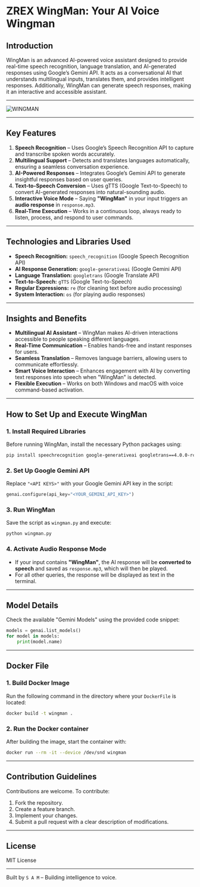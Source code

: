 # ZREX WingMan: Your AI Voice Wingman

## Introduction  
WingMan is an advanced AI-powered voice assistant designed to provide real-time speech recognition, language translation, and AI-generated responses using Google’s Gemini API. It acts as a conversational AI that understands multilingual inputs, translates them, and provides intelligent responses. Additionally, WingMan can generate speech responses, making it an interactive and accessible assistant.  

---

![WINGMAN](https://github.com/user-attachments/assets/4752e7ac-e04e-420f-8dec-5c1e779fa52c)

---

## Key Features  

1. **Speech Recognition** – Uses Google’s Speech Recognition API to capture and transcribe spoken words accurately.  
2. **Multilingual Support** – Detects and translates languages automatically, ensuring a seamless conversation experience.  
3. **AI-Powered Responses** – Integrates Google’s Gemini API to generate insightful responses based on user queries.  
4. **Text-to-Speech Conversion** – Uses gTTS (Google Text-to-Speech) to convert AI-generated responses into natural-sounding audio.  
5. **Interactive Voice Mode** – Saying **"WingMan"** in your input triggers an **audio response** in `response.mp3`.  
6. **Real-Time Execution** – Works in a continuous loop, always ready to listen, process, and respond to user commands.  

---

## Technologies and Libraries Used  

- **Speech Recognition:** `speech_recognition` (Google Speech Recognition API)  
- **AI Response Generation:** `google-generativeai` (Google Gemini API)  
- **Language Translation:** `googletrans` (Google Translate API)  
- **Text-to-Speech:** `gTTS` (Google Text-to-Speech)  
- **Regular Expressions:** `re` (for cleaning text before audio processing)  
- **System Interaction:** `os` (for playing audio responses)  

---

## Insights and Benefits  

- **Multilingual AI Assistant** – WingMan makes AI-driven interactions accessible to people speaking different languages.  
- **Real-Time Communication** – Enables hands-free and instant responses for users.  
- **Seamless Translation** – Removes language barriers, allowing users to communicate effortlessly.  
- **Smart Voice Interaction** – Enhances engagement with AI by converting text responses into speech when "WingMan" is detected.  
- **Flexible Execution** – Works on both Windows and macOS with voice command-based activation.  

---

## How to Set Up and Execute WingMan  

### **1. Install Required Libraries**  
Before running WingMan, install the necessary Python packages using:  
```bash
pip install speechrecognition google-generativeai googletrans==4.0.0-rc1 gtts
```

### **2. Set Up Google Gemini API**  
Replace `"<API KEYS>"` with your Google Gemini API key in the script:  
```python
genai.configure(api_key="<YOUR_GEMINI_API_KEY>")
```

### **3. Run WingMan**  
Save the script as `wingman.py` and execute:  
```bash
python wingman.py
```

### **4. Activate Audio Response Mode**  
- If your input contains **"WingMan"**, the AI response will be **converted to speech** and saved as `response.mp3`, which will then be played.  
- For all other queries, the response will be displayed as text in the terminal.  

---

## Model Details
Check the available "Gemini Models" using the provided code snippet:  
```python
models = genai.list_models()
for model in models:
    print(model.name) 
```

---

## Docker File

### **1. Build Docker Image**  
Run the following command in the directory where your `DockerFile` is located:  
```bash
docker build -t wingman .
```

### **2. Run the Docker container**  
After building the image, start the container with: 
```bash
docker run --rm -it --device /dev/snd wingman
```

---

## **Contribution Guidelines**  
Contributions are welcome. To contribute:  
1. Fork the repository.  
2. Create a feature branch.  
3. Implement your changes.  
4. Submit a pull request with a clear description of modifications.  

---

## License

MIT License

---

Built by `S A M` – Building intelligence to voice.
